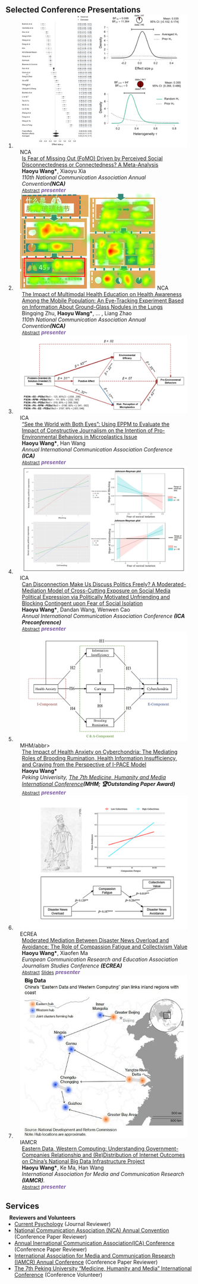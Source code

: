 <h2 id="Selected COnference Presentations" style="margin: 2px 0px -15px;">Selected Conference Presentations</h2>

<div class="publications">
<ol class="bibliography">

<!-- 
<li>
<div class="pub-row">

  <div class="col-sm-3 abbr" style="position: relative;padding-right: 15px;padding-left: 15px;">
    <img src="assets/img/principalmanifold.png" class="teaser img-fluid z-depth-1">
    <abbr class="badge">ICA</abbr>
  </div>

  <div class="col-sm-9" style="position: relative;padding-right: 15px;padding-left: 20px;">
    <div class="title"><a href="https://arxiv.org/abs/2306.06534">Principal and Self-Consistent Positive Semi-Defnite Manifolds</a></div>
    <div class="author"><strong>Hanchao Zhang, Thaddeus Tarpey</strong></div>
    <div class="periodical"><em>arXiv <strong>(arXiv)</strong>, Aug. 2023.</em></div>
    <div class="links">
    <a href="assets/files/single.html" class="btn btn-sm z-depth-0" role="button" target="_blank" style="font-size:12px;">Website</a>
      <a href="https://arxiv.org/pdf/2306.06534.pdf" class="btn btn-sm z-depth-0" role="button" target="_blank" style="font-size:12px;">PDF</a>
      <a href="https://github.com/Hanchao-Zhang/Self-Consistency-Clustering" class="btn btn-sm z-depth-0" role="button" target="_blank" style="font-size:12px;">GitHub</a>
      <a href="https://pypi.org/project/KTensors/" class="btn btn-sm z-depth-0" role="button" target="_blank" style="font-size:12px;">Package</a>
      <a href="assets/files/KTensors.bib" class="btn btn-sm z-depth-0" role="button" target="_blank" style="font-size:12px;">BibTeX</a>
      <strong><i style="color:#7b5aa6">arXiv.org</i></strong>
    </div>
  </div>
</div>
</li> -->


<li>
<div class="pub-row">

  <div class="col-sm-3 abbr" style="position: relative;padding-right: 15px;padding-left: 15px;">
    <img src="assets/fo.png" class="teaser img-fluid z-depth-1">
    <abbr class="badge">NCA</abbr>
  </div>

  <div class="col-sm-9" style="position: relative;padding-right: 20px;padding-left: 20px;">
    <div class="title"><a href="assets/FoMO.pdf">Is Fear of Missing Out (FoMO) Driven by Perceived Social Disconnectedness or Connectedness? A Meta-Analysis</a></div>
    <div class="author"><strong>Haoyu Wang*</strong>, Xiaoyu Xia</div>
    <div class="periodical"><em>110th National Communication Association Annual Convention<strong>(NCA)</strong></em></div>
    <div class="links">
      <a href="assets/FoMO.pdf" class="btn btn-sm z-depth-0" role="button" target="_blank" style="font-size:12px;">Abstract</a>
      <strong><i style="color:#7b5aa6">presenter</i></strong>
    </div>
  </div>
</div>
</li>

<li>
<div class="pub-row">

  <div class="col-sm-3 abbr" style="position: relative;padding-right: 15px;padding-left: 15px;">
    <img src="assets/lung.png" class="teaser img-fluid z-depth-1">
    <abbr class="badge">NCA</abbr>
  </div>

  <div class="col-sm-9" style="position: relative;padding-right: 20px;padding-left: 20px;">
    <div class="title"><a href="assets/3214.pdf">The Impact of Multimodal Health Education on Health Awareness Among the Mobile Population: An Eye-Tracking Experiment Based on Information About Ground-Glass Nodules in the Lungs</a></div>
    <div class="author">Bingqing Zhu, <strong>Haoyu Wang*</strong>, ... , Liang Zhao</div>
    <div class="periodical"><em>110th National Communication Association Annual Convention<strong>(NCA)</strong></em></div>
    <div class="links">
      <a href="assets/3214.pdf" class="btn btn-sm z-depth-0" role="button" target="_blank" style="font-size:12px;">Abstract</a>
      <strong><i style="color:#7b5aa6">presenter</i></strong>
    </div>
  </div>
</div>
</li>


<li>
<div class="pub-row">

  <div class="col-sm-3 abbr" style="position: relative;padding-right: 15px;padding-left: 15px;">
    <img src="assets/peb.png" class="teaser img-fluid z-depth-1">
    <abbr class="badge">ICA</abbr>
  </div>

  <div class="col-sm-9" style="position: relative;padding-right: 20px;padding-left: 20px;">
    <div class="title"><a href="assets/PEBs.pdf">“See the World with Both Eyes”: Using EPPM to Evaluate the Impact of Constructive Journalism on the Intention of Pro-Environmental Behaviors in Microplastics Issue</a></div>
    <div class="author"><strong>Haoyu Wang*</strong>, Han Wang</div>
    <div class="periodical"><em> Annual International Communication Association Conference <strong>(ICA)</strong></em></div>
    <div class="links">
      <a href="assets/PEBs.pdf" class="btn btn-sm z-depth-0" role="button" target="_blank" style="font-size:12px;">Abstract</a>
      <strong><i style="color:#7b5aa6">presenter</i></strong>
    </div>
  </div>
</div>
</li> 

<li>
<div class="pub-row">

  <div class="col-sm-3 abbr" style="position: relative;padding-right: 15px;padding-left: 15px;">
    <img src="assets/unfriend.png" class="teaser img-fluid z-depth-1">
    <abbr class="badge">ICA</abbr>
  </div>

  <div class="col-sm-9" style="position: relative;padding-right: 15px;padding-left: 20px;">
    <div class="title"><a href="assets/unfriending.pdf">Can Disconnection Make Us Discuss Politics Freely? A Moderated-Mediation Model of Cross-Cutting Exposure on Social Media Political Expression via Politically Motivated Unfriending and Blocking Contingent upon Fear of Social Isolation</a></div>
    <div class="author"><strong>Haoyu Wang*</strong>, Dandan Wang, Wenwen Cao</div>
    <div class="periodical"><em>Annual International Communication Association Conference <strong>(ICA Preconference)</strong></em></div>
    <div class="links">
      <a href="assets/unfriending.pdf" class="btn btn-sm z-depth-0" role="button" target="_blank" style="font-size:12px;">Abstract</a>
      <strong><i style="color:#7b5aa6">presenter</i></strong>
    </div>
  </div>
</div>
</li>

  <li>
<div class="pub-row">

  <div class="col-sm-3 abbr" style="position: relative;padding-right: 15px;padding-left: 15px;">
    <img src="assets/cyber.png" class="teaser img-fluid z-depth-1">
    <abbr class="badge">MHM/abbr>
  </div>

  <div class="col-sm-9" style="position: relative;padding-right: 15px;padding-left: 20px;">
    <div class="title"><a href="assets/cyberchondria.pdf">The Impact of Health Anxiety on Cyberchondria: The Mediating Roles of Brooding Rumination, Health Information Insufficiency, and Craving from the Perspective of I-PACE Model</a></div>
    <div class="author"><strong>Haoyu Wang*</strong></div>
    <div class="periodical"><em>Peking Univerisity, <a href="https://mp.weixin.qq.com/s/52sjxqy_7mqXIJ-oZzFrIw" target="_blank">The 7th Medicine, Humanity and Media International Conference</a><strong>(MHM; 🏆Outstanding Paper Award)</strong></em></div>
    <div class="links">
      <a href="assets/cyberchondria.pdf" class="btn btn-sm z-depth-0" role="button" target="_blank" style="font-size:12px;">Abstract</a>
      <strong><i style="color:#7b5aa6">presenter</i></strong>
    </div>
  </div>
</div>
</li>

  <li>
<div class="pub-row">

  <div class="col-sm-3 abbr" style="position: relative;padding-right: 15px;padding-left: 15px;">
    <img src="assets/disaster3.png" class="teaser img-fluid z-depth-1">
    <abbr class="badge">ECREA</abbr>
  </div>

  <div class="col-sm-9" style="position: relative;padding-right: 15px;padding-left: 20px;">
    <div class="title"><a href="assets/ECREA.pdf" target="_blank">Moderated Mediation Between Disaster News Overload and Avoidance: The Role of Compassion Fatigue and Collectivism Value</a></div>
    <div class="author"><strong>Haoyu Wang*</strong>, Xiaofen Ma </div>
    <div class="periodical"><em>European Communication Research and Education Association Journalism Studies Conference <strong>(ECREA)</strong></em></div>
    <div class="links">
      <a href="assets/ECREA.pdf" class="btn btn-sm z-depth-0" role="button" target="_blank" style="font-size:12px;">Abstract</a>
      <a href="assets/wanghaoyu_ppt_ECREA.pdf" class="btn btn-sm z-depth-0" role="button" target="_blank" style="font-size:12px;">Slides</a>
      <strong><i style="color:#7b5aa6">presenter</i></strong>
    </div>
  </div>
</div>
</li>

  <li>
<div class="pub-row">

  <div class="col-sm-3 abbr" style="position: relative;padding-right: 15px;padding-left: 15px;">
    <img src="assets/IAMCR.png" class="teaser img-fluid z-depth-1">
    <abbr class="badge">IAMCR</abbr>
  </div>

  <div class="col-sm-9" style="position: relative;padding-right: 15px;padding-left: 20px;">
    <div class="title"><a href="assets/IAMCR_CPT.pdf" target="_blank">Eastern Data, Western Computing: Understanding Government-Companies Relationship and (Re)Distribution of Internet Outcomes on China’s National Big Data Infrastructure Project</a></div>
    <div class="author"><strong>Haoyu Wang*</strong>, Ke Ma, Han Wang </div>
    <div class="periodical"><em>International Association for Media and Communication Research <strong>(IAMCR)</strong>.</em></div>
    <div class="links">
      <a href="IAMCR_CPT.pdf" class="btn btn-sm z-depth-0" role="button" target="_blank" style="font-size:12px;">Abstract</a>
      <strong><i style="color:#7b5aa6">presenter</i></strong>
    </div>
  </div>
</div>
</li>

<br>

</ol>
</div>

<h2 id="Services" style="margin: 2px 0px 5px;">Services</h2>
<h4 style="margin: 10px 10px 0;">Reviewers and Volunteers</h4>

<ul style="margin:0 0 10px;">
  <li><a href="https://link.springer.com/journal/12144" target="_blank">Current Psychology</a> (Journal Reviewer)</li>
  <li><a href="https://www.natcom.org/" target="_blank">National Communication Association (NCA) Annual Convention</a> (Conference Paper Reviewer)</li>
  <li><a href="https://www.icahdq.org/default.aspx" target="_blank">Annual Inernational Communication Association(ICA) Conference</a> (Conference Paper Reviewer)</li>
  <li><a href="https://iamcr.org/" target="_blank">International Association for Media and Communication Research (IAMCR) Annual Conference</a> (Conference Paper Reviewer)</li>
  <li><a href="https://mp.weixin.qq.com/s/52sjxqy_7mqXIJ-oZzFrIw" target="_blank">The 7th Peking University “Medicine, Humanity and Media” International Conference</a> (Conference Volunteer)</li>
</ul>

<br>


